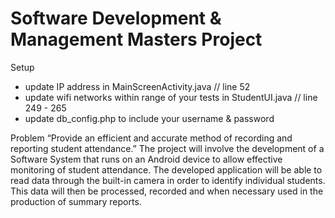 # Software Development & Management Masters Project

Setup
* update IP address in MainScreenActivity.java // line 52
* update wifi networks within range of your tests in StudentUI.java // line 249 - 265
* update db_config.php to include your username & password

Problem
“Provide an efficient and accurate method of recording and reporting student attendance.”
The project will involve the development of a Software System that runs on an Android device to allow effective monitoring of student attendance. The developed application will be able to read data through the built-in camera in order to identify individual students. This data will then be processed, recorded and when necessary used in the production of summary reports.





